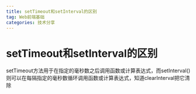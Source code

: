 ```yaml
---
title: setTimeout和setInterval的区别
tag: Web前端基础
categories: 技术分享
---
```


# setTimeout和setInterval的区别

setTimeout方法用于在指定的毫秒数之后调用函数或计算表达式，而setInterval()则可以在每隔指定的毫秒数循环调用函数或计算表达式，知道clearInterval把它清除

